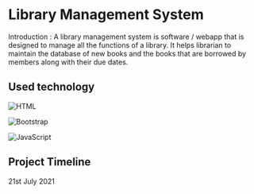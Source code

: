 
# Library Management System 
Introduction : 
A library management system is software / webapp  that is designed to manage all the functions of a library. It helps librarian to maintain the database of new books and the books that are borrowed by members along with their due dates.



## Used technology
![ HTML](https://img.shields.io/badge/HTML-Hyper%20text%20transfer%20protocol-orange)

![ Bootstrap ](https://img.shields.io/badge/Bootstrap-potent%20front--end%20framework%20used%20to%20create%20modern%20websites%20and%20web%20apps-brightgreen)

![ JavaScript ](https://img.shields.io/badge/JavaScript-JavaScript%20adds%20behavior%20to%20web%20pages-yellow)


## Project Timeline
21st July 2021
